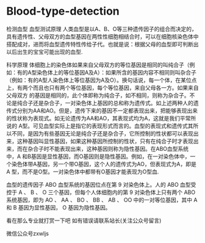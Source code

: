 # Blood-type-detection
检测血型
血型测试原理
人类血型是以A、B、O等三种遗传因子的组合而决定的，具有遗传性、父母双方的血型基因在两性性细胞相结合时，可以在细胞核染色体中搭配成对，进而将血型遗传特性传给子代。也就是说：根据父母的血型即可判断出以后出生的宝宝可能出现的血型.

科学原理
体细胞上的染色体如果来自父母双方的等位基因是相同的叫纯合子（例如：有的A型染色体上的等位基因A及A）：如果所含的基因内容不相同则叫杂合子（例如：有的A型人染色体上等位基因为A及O）。换句话说，每一个体，在某位点上，有两个而且也只有两个等位基因，每个等位基因，来自父母各一方。如果来自父母双方 的基因是相同的，此个体即称为纯合子，如不相同，则称为杂合子。不论是纯合子还是杂合子，一对染色体上基因的总和称为遗传式。如上述两种人的遗传式分别为AA和AO。但是，遗传下来的基因不一定都表现出来，把能够表现出来的性状称为表现式。如无论遗传为AA和AO，其表现式均为A，这就是我们平常所说的 A型。可见血型实际上是指它的表现形式而言的。血型的表现式和遗传式其所以不同，是因为有些基因无论是纯合子还是杂合子，它所控制的性状都可以表现出来，这种基因叫显性基因，如果这种基因所控制的性状，只有在纯合子时才表现出来，而在杂合子时不能表现出来，这种基因则称为隐性基因。在ABO血型系统中，A 和B基因是显性基因，而O基因则是隐性基因。例如，在一对染色体中，一个染色体带A基因，另一个带O基因，这个人的遗传式为AO，但表现式为A，即是A 型，而不是O型。一对染色体中都带有O基因才能表现为O型血.

血型的遗传因子
ABO 血型系统的基因位点在第 9 对染色体上。人的 ABO 血型受控于 A 、 B 、 O 三个基因，但每个人体细胞内的第 9 对染色体上只有两个 ABO 系统基因，即为 AO 、 AA 、 BO 、 BB 、 AB 、 OO 中的一对等位基因，其中 A 和 B 基因为显性基因， O 基因为隐性基因。

看在那么专业就打赏一下吧
如有错误请联系站长(关注公众号留言)


微信公众号zxwljs
